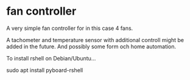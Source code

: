 # fan controller

A very simple fan controller for in this case 4 fans.

A tachometer and temperature sensor with additional controll might be added in the future.
And possibly some form och home automation.

To install rshell on Debian/Ubuntu...

sudo apt install pyboard-rshell
